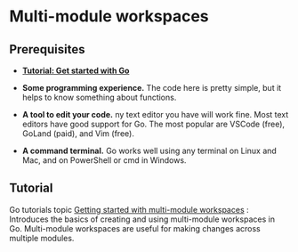# Multi-module workspaces

## Prerequisites
- **[Tutorial: Get started with Go](https://go.dev/doc/tutorial/getting-started)**
- **Some programming experience.** 
    The code here is pretty simple, but it helps to know something about functions.

- **A tool to edit your code.** 
    ny text editor you have will work fine. Most text editors have good support for Go. The most popular are VSCode (free), GoLand (paid), and Vim (free).

- **A command terminal.** 
    Go works well using any terminal on Linux and Mac, and on PowerShell or cmd in Windows.

## Tutorial

Go tutorials topic [Getting started with multi-module workspaces](https://go.dev/doc/tutorial/database-access) : 
Introduces the basics of creating and using multi-module workspaces in Go. Multi-module workspaces are useful for making changes across multiple modules.
